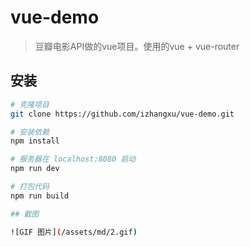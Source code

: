 # vue-demo

> 豆瓣电影API做的vue项目。使用的vue + vue-router

## 安装

``` bash
# 克隆项目
git clone https://github.com/izhangxu/vue-demo.git

# 安装依赖
npm install

# 服务器在 localhost:8080 启动
npm run dev

# 打包代码
npm run build

## 截图

![GIF 图片](/assets/md/2.gif)
